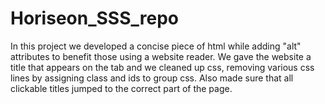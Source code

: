 # Horiseon_SSS_repo
In this project we developed a concise piece of html while adding "alt" attributes to benefit those using a website reader. We gave the website a title that appears on the tab and we cleaned up css, removing various css lines by assigning class and ids to group css. Also made sure that all clickable titles jumped to the correct part of the page. 
